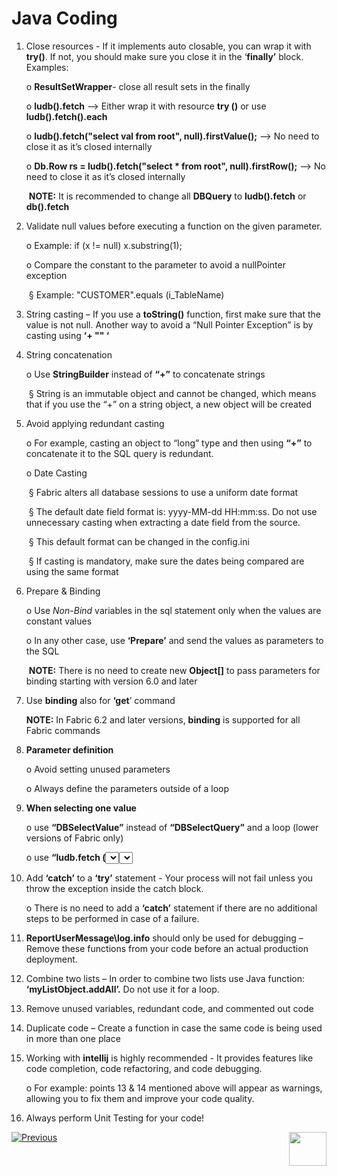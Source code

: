 # Java Coding

1. Close resources - If it implements auto closable, you can wrap it with **try()**. If not, you should make sure you close it in the ‘**finally’** block. Examples:

   o  **ResultSetWrapper**- close all result sets in the finally 

   o  **ludb().fetch** --> Either wrap it with resource **try ()** or use **ludb().fetch().each**

   o  **ludb().fetch("select val from root", null).firstValue();** --> No need to close it as it’s closed internally  

   o  **Db.Row rs = ludb().fetch("select \* from root", null).firstRow();** --> No need to close it as it’s closed internally  

   ​	**NOTE:** It is recommended to change all **DBQuery** to **ludb().fetch** or **db().fetch**
   

2. Validate null values before executing a function on the given parameter.

   o  Example: if (x != null) x.substring(1);

   o  Compare the constant to the parameter to avoid a nullPointer exception

   ​	§ Example: "CUSTOMER".equals (i_TableName)

3. String casting – If you use a **toString()** function, first make sure that the value is not null. Another way to avoid a “Null Pointer Exception” is by casting using **‘+ "" ‘**

4. String concatenation

   o  Use **StringBuilder** instead of **“+”** to concatenate strings

   ​	§ String is an immutable object and cannot be changed,  which means that if you use the “+” on a string object, a new object will be created 

5. Avoid applying redundant casting

   o  For example, casting an object to “long” type and then using **“+”** to concatenate it to the SQL query is redundant. 

   o  Date Casting

   ​	§ Fabric alters all database sessions to use a uniform date format 

   ​	§ The default date field format is: yyyy-MM-dd HH:mm:ss. Do not use unnecessary casting when extracting a date field from the source.

   ​	§ This default format can be changed in the config.ini

   ​	§ If casting is mandatory, make sure the dates being compared are using the same format 
    
    

6. Prepare & Binding

   o  Use *Non-Bind* variables in the sql statement only when the values are constant values 

   o  In any other case, use **‘Prepare’** and send the values as parameters to the SQL 

   ​	**NOTE:** There is no need to create new **Object[]** to pass parameters for binding starting with version 6.0 and later

7. Use **binding** also for **‘get**’ command 

   **NOTE:** In Fabric 6.2 and later versions, **binding** is supported for all Fabric commands 



8. **Parameter definition**

   o  Avoid setting unused parameters 

   o  Always define the parameters outside of a loop

9. **When selecting one value**

   o  use **“DBSelectValue”** instead of **“DBSelectQuery”** and a loop (lower versions of Fabric only)

   o  use **“ludb.fetch (<select statement>).** **firstValue()”** instead of **“Db.Rows rows = ludb.fetch(<select statement>)”** with a loop

10. Add **‘catch’** to a **‘try’** statement - Your process will not fail unless you throw the exception inside the catch block. 

    o  There is no need to add a **‘catch’** statement if there are no additional steps to be performed in case of a failure.

11. **ReportUserMessage\log.info** should only be used for debugging – Remove these functions from your code before an actual production deployment.

12. Combine two lists – In order to combine two lists use Java function: **‘myListObject.addAll’.** Do not use it for a loop. 

13. Remove unused variables, redundant code, and commented out code

14. Duplicate code – Create a function in case the same code is being used in more than one place

15. Working with **intellij** is highly recommended - It provides features like code completion, code refactoring, and code debugging. 

    o  For example: points 13 & 14 mentioned above will appear as warnings, allowing you to fix them and improve your code quality.

16. Always perform Unit Testing for your code! 

 

[![Previous](/articles/images/Previous.png)](/articles/COE/Fabric_Implementation_Best_Practices/best_practice_general.md) [<img align="right" width="60" height="54" src="/articles/images/Next.png">](/articles/COE/Fabric_Implementation_Best_Practices/best_practice_LU_and_Tables.md)

 
